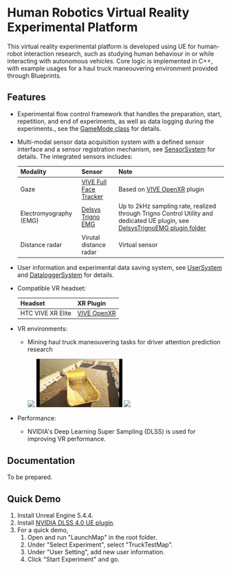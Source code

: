 # Human Robotics Virtual Reality Experimental Platform
This virtual reality experimental platform is developed using UE for human-robot interaction research, such as studying human behaviour in or while interacting with autonomous vehicles. Core logic is implemented in C++, with example usages for a haul truck maneouvering environment provided through Blueprints.

## Features
* Experimental flow control framework that handles the preparation, start, repetition, and end of experiments, as well as data logging during the experiments., see the [GameMode class](Source/HRVREP/Private/GameSystem/GenericExperimentGameMode.cpp) for details.
* Multi-modal sensor data acquisition system with a defined sensor interface and a sensor registration mechanism, see [SensorSystem](Source/HRVREP/Public/SensorSystem) for details. The integrated sensors includes:
  
  | Modality      | Sensor      |Note        |
  | ------------- |-------------|-------------|
  | Gaze          | [VIVE Full Face Tracker](https://www.vive.com/au/accessory/vive-full-face-tracker/)| Based on [VIVE OpenXR](https://developer.vive.com/resources/openxr/) plugin |
  | Electromyography (EMG)| [Delsys Trigno EMG](https://delsys.com/trigno/)| Up to 2kHz sampling rate, realized through Trigno Control Utility and dedicated UE plugin, see [DelsysTrignoEMG plugin folder](Plugins/DelsysTrignoEMG)|
  | Distance radar        | Virutal distance radar| Virtual sensor |

* User information and experimental data saving system, see [UserSystem](Source/HRVREP/Public/UserSystem) and [DataloggerSystem](Source/HRVREP/Public/DataLoggerSystem) for details.
* Compatible VR headset:
  
  | Headset        | XR Plugin   | 
  | ------------- |-------------|
  | HTC VIVE XR Elite| [VIVE OpenXR](https://developer.vive.com/resources/openxr/)|

* VR environments:
  * Mining haul truck maneouvering tasks for driver attention prediction research
    
     <img src="./ReadmeResources/HaulTruckDriving.gif"  width="200" >  <img src="./ReadmeResources/Radar.gif"  width="200" >  <img src="./ReadmeResources/Motion.gif"  width="200" >
     
* Performance:
  * NVIDIA's Deep Learning Super Sampling (DLSS) is used for improving VR performance.
## Documentation
To be prepared.

## Quick Demo
1. Install Unreal Engine 5.4.4.
2. Install [NVIDIA DLSS 4.0 UE plugin](https://developer.nvidia.com/rtx/dlss?sortBy=developer_learning_library%2Fsort%2Ffeatured%3Adesc%2Ctitle%3Aasc&hitsPerPage=6#getstarted).
3. For a quick demo,
   1. Open and run "LaunchMap" in the root folder.
   2. Under "Select Experiment", select "TruckTestMap".
   3. Under "User Setting", add new user information.
   4. Click "Start Experiment" and go. 
